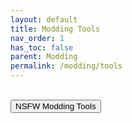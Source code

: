 ```yaml
---
layout: default
title: Modding Tools
nav_order: 1
has_toc: false
parent: Modding
permalink: /modding/tools
---
```


<!-- 
{: .note }
> {: .opaque }
> 
>
> 
-->

<!-- ////////////////////////////////////////////////////////////////////////////////////////////////////////////////////// -->
<br />
<a href="/modding/tools/nsfw">
<button type="button" name="button" class="btn">NSFW Modding Tools</button></a> 
<br />
<!-- ////////////////////////////////////////////////////////////////////////////////////////////////////////////////////// -->